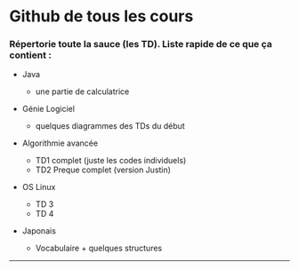 # Github de tous les cours

### Répertorie toute la sauce (les TD). Liste rapide de ce que ça contient :

- Java
    - une partie de calculatrice

- Génie Logiciel
    - quelques diagrammes des TDs du début
    
- Algorithmie avancée
    - TD1 complet (juste les codes individuels)
    - TD2 Preque complet (version Justin)
    
- OS Linux
    - TD 3
    - TD 4
      
- Japonais
    - Vocabulaire + quelques structures

***
